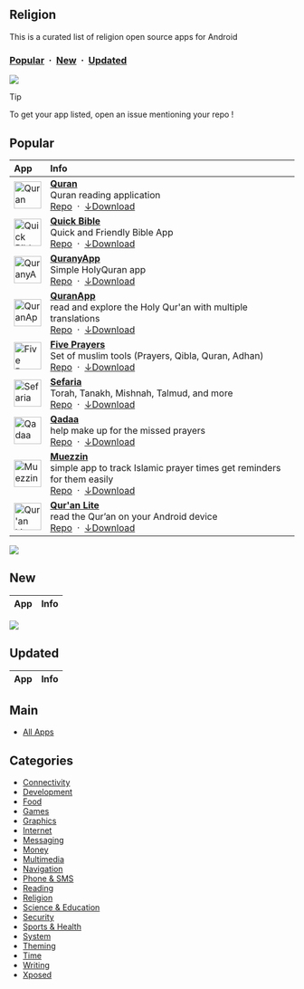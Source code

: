## Religion
This is a curated list of religion open source apps for Android

### [Popular](#popular) &nbsp;&middot;&nbsp; [New](#new) &nbsp;&middot;&nbsp; [Updated](#updated)

![](https://i.imgur.com/waxVImv.png)

> [!TIP]
> To get your app listed, open an issue mentioning your repo !



## Popular

| App | Info |
| :--- | :--- |
| <a href="https://www.openapk.net/quran/com.quran.labs.androidquran/"><img src="https://apt.izzysoft.de/fdroid/repo/com.quran.labs.androidquran/en-US/icon.png" height="48" width="48" alt="Quran"></a> | <a href="https://www.openapk.net/quran/com.quran.labs.androidquran/"><b>Quran</b></a><br/>Quran reading application<br/><a href="https://github.com/quran/quran_android">Repo</a> &nbsp;&middot;&nbsp; <a href="https://github.com/quran/quran_android/releases">↓Download</a>|
| <a href="https://www.openapk.net/quick-bible/yuku.alkitab.kjv/"><img src="https://www.openapk.net/images/default-icon.svg" height="48" width="48" alt="Quick Bible"></a> | <a href="https://www.openapk.net/quick-bible/yuku.alkitab.kjv/"><b>Quick Bible</b></a><br/>Quick and Friendly Bible App<br/><a href="https://github.com/yukuku/androidbible">Repo</a> &nbsp;&middot;&nbsp; <a href="https://github.com/yukuku/androidbible/releases">↓Download</a>|
| <a href="https://www.openapk.net/quranyapp/education.mahmoud.quranyapp/"><img src="https://www.openapk.net/images/default-icon.svg" height="48" width="48" alt="QuranyApp"></a> | <a href="https://www.openapk.net/quranyapp/education.mahmoud.quranyapp/"><b>QuranyApp</b></a><br/>Simple HolyQuran app<br/><a href="https://github.com/MahmoudMabrok/QuranyApp">Repo</a> &nbsp;&middot;&nbsp; <a href="https://github.com/MahmoudMabrok/QuranyApp/releases">↓Download</a>|
| <a href="https://www.openapk.net/quranapp/com.quranapp.android/"><img src="https://apt.izzysoft.de/fdroid/repo/com.quranapp.android/en-US/icon.png" height="48" width="48" alt="QuranApp"></a> | <a href="https://www.openapk.net/quranapp/com.quranapp.android/"><b>QuranApp</b></a><br/>read and explore the Holy Qur'an with multiple translations<br/><a href="https://github.com/AlfaazPlus/QuranApp">Repo</a> &nbsp;&middot;&nbsp; <a href="https://github.com/AlfaazPlus/QuranApp/releases">↓Download</a>|
| <a href="https://www.openapk.net/five-prayers/com.hbouzidi.fiveprayers/"><img src="https://apt.izzysoft.de/fdroid/repo/com.hbouzidi.fiveprayers/en-US/icon.png" height="48" width="48" alt="Five Prayers"></a> | <a href="https://www.openapk.net/five-prayers/com.hbouzidi.fiveprayers/"><b>Five Prayers</b></a><br/>Set of muslim tools (Prayers, Qibla, Quran, Adhan)<br/><a href="https://github.com/Five-Prayers/five-prayers-android">Repo</a> &nbsp;&middot;&nbsp; <a href="https://github.com/Five-Prayers/five-prayers-android/releases">↓Download</a>|
| <a href="https://www.openapk.net/sefaria/org.sefaria.sefaria/"><img src="https://www.openapk.net/images/default-icon.svg" height="48" width="48" alt="Sefaria"></a> | <a href="https://www.openapk.net/sefaria/org.sefaria.sefaria/"><b>Sefaria</b></a><br/>Torah, Tanakh, Mishnah, Talmud, and more<br/><a href="https://github.com/Sefaria/Sefaria-Mobile">Repo</a> &nbsp;&middot;&nbsp; <a href="https://github.com/Sefaria/Sefaria-Mobile/releases">↓Download</a>|
| <a href="https://www.openapk.net/qadaa/com.hassaneltantawy.qadaa/"><img src="https://apt.izzysoft.de/fdroid/repo/com.hassaneltantawy.qadaa/en-US/icon.png" height="48" width="48" alt="Qadaa"></a> | <a href="https://www.openapk.net/qadaa/com.hassaneltantawy.qadaa/"><b>Qadaa</b></a><br/>help make up for the missed prayers<br/><a href="https://github.com/muslimpack/Qadaa">Repo</a> &nbsp;&middot;&nbsp; <a href="https://github.com/muslimpack/Qadaa/releases">↓Download</a>|
| <a href="https://www.openapk.net/muezzin/com.mehmetakiftutuncu.muezzin/"><img src="https://apt.izzysoft.de/fdroid/repo/com.mehmetakiftutuncu.muezzin/en-US/icon.png" height="48" width="48" alt="Muezzin"></a> | <a href="https://www.openapk.net/muezzin/com.mehmetakiftutuncu.muezzin/"><b>Muezzin</b></a><br/>simple app to track Islamic prayer times get reminders for them easily<br/><a href="https://github.com/makiftutuncu/Muezzin">Repo</a> &nbsp;&middot;&nbsp; <a href="https://github.com/makiftutuncu/Muezzin/releases">↓Download</a>|
| <a href="https://www.openapk.net/quran-lite/id.thony.android.quranlite/"><img src="https://apt.izzysoft.de/fdroid/repo/id.thony.android.quranlite/en-US/icon.png" height="48" width="48" alt="Qur'an Lite"></a> | <a href="https://www.openapk.net/quran-lite/id.thony.android.quranlite/"><b>Qur'an Lite</b></a><br/>read the Qur’an on your Android device<br/><a href="https://github.com/fathonyfath/quran-lite-android">Repo</a> &nbsp;&middot;&nbsp; <a href="https://github.com/fathonyfath/quran-lite-android/releases">↓Download</a>|

![](https://i.imgur.com/waxVImv.png)

## New

| App | Info |
| :--- | :--- |

![](https://i.imgur.com/waxVImv.png)

## Updated

| App | Info |
| :--- | :--- |


## Main

- [All Apps](../README.md)


## Categories
- [Connectivity](../categories/connectivity.md)
- [Development](../categories/development.md)
- [Food](../categories/food.md)
- [Games](../categories/games.md)
- [Graphics](../categories/graphics.md)
- [Internet](../categories/internet.md)
- [Messaging](../categories/messaging.md)
- [Money](../categories/money.md)
- [Multimedia](../categories/multimedia.md)
- [Navigation](../categories/navigation.md)
- [Phone & SMS](../categories/phone-and-sms.md)
- [Reading](../categories/reading.md)
- [Religion](../categories/religion.md)
- [Science & Education](../categories/science-and-education.md)
- [Security](../categories/security.md)
- [Sports & Health](../categories/sports-and-health.md)
- [System](../categories/system.md)
- [Theming](../categories/theming.md)
- [Time](../categories/time.md)
- [Writing](../categories/writing.md)
- [Xposed](../categories/xposed.md)

